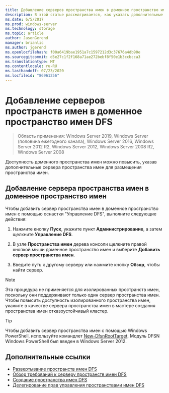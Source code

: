```yaml
---
title: Добавление серверов пространства имен в доменное пространство имен DFS
description: В этой статье рассматривается, как указать дополнительные сервера пространства имен для размещения пространства имен с помощью оснастки "Управление DFS".
ms.date: 6/5/2017
ms.prod: windows-server
ms.technology: storage
ms.topic: article
author: JasonGerend
manager: brianlic
ms.author: jgerend
ms.openlocfilehash: f00a6419bae1951a7c1597212d3c37676a4db90e
ms.sourcegitcommit: d5e27c1f2f168a71ae272bebf8f50e1b3ccbcca3
ms.translationtype: MT
ms.contentlocale: ru-RU
ms.lasthandoff: 07/23/2020
ms.locfileid: "86961256"
---
```

# <a name="add-namespace-servers-to-a-domain-based-dfs-namespace"></a>Добавление серверов пространств имен в доменное пространство имен DFS

> Область применения: Windows Server 2019, Windows Server (половина ежегодного канала), Windows Server 2016, Windows Server 2012 R2, Windows Server 2012, Windows Server 2008 R2, Windows Server 2008

Доступность доменного пространства имен можно повысить, указав дополнительные сервера пространства имен для размещения пространства имен.

## <a name="to-add-a-namespace-server-to-a-domain-based-namespace"></a>Добавление сервера пространства имен в доменное пространство имен

Чтобы добавить сервер пространства имен в доменное пространство имен с помощью оснастки "Управление DFS", выполните следующие действия:

1.  Нажмите кнопку **Пуск**, укажите пункт **Администрирование**, а затем щелкните **Управление DFS**.

2.  В узле **Пространства имен** дерева консоли щелкните правой кнопкой мыши доменное пространство имен и выберите **Добавить сервер пространства имен**.

3.  Введите путь к другому серверу или нажмите кнопку **Обзор**, чтобы найти сервер.

> [!NOTE]
> Эта процедура не применяется для изолированных пространств имен, поскольку они поддерживают только один сервер пространства имен. Чтобы повысить доступность изолированного пространства имен, укажите в качестве сервера пространства имен в мастере создания пространства имен отказоустойчивый кластер.


> [!TIP]
> Чтобы добавить сервер пространства имен с помощью Windows PowerShell, используйте командлет [New-DfsnRootTarget](/powershell/module/dfsn/new-dfsnroottarget). Модуль DFSN Windows PowerShell был введен в Windows Server 2012.

## <a name="additional-references"></a>Дополнительные ссылки

-   [Развертывание пространств имен DFS](deploying-dfs-namespaces.md)
-   [Обзор требований к серверу пространств имен DFS](/previous-versions/windows/it-pro/windows-server-2008-R2-and-2008/cc753448(v=ws.11))
-   [Создание пространства имен DFS](create-a-dfs-namespace.md)
-   [Делегирование прав управления пространствами имен DFS](delegate-management-permissions-for-dfs-namespaces.md)
